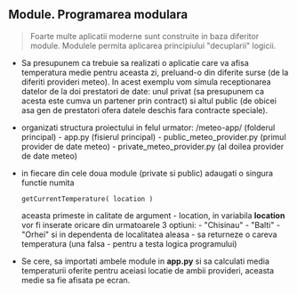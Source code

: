 ## Module. Programarea modulara

> Foarte multe aplicatii moderne sunt construite in baza diferitor module. Modulele permita aplicarea principiului "decuplarii" logicii.


* Sa presupunem ca trebuie sa realizati o aplicatie care va afisa temperatura medie pentru aceasta zi, preluand-o din diferite surse (de la diferiti provideri meteo). In acest exemplu vom simula receptionarea datelor de la doi prestatori de date: unul privat (sa presupunem ca acesta este cumva un partener prin contract) si altul public (de obicei asa gen de prestatori ofera datele deschis fara contracte speciale).

* organizati structura proiectului in felul urmator:
   /meteo-app/    (folderul principal) 
       - app.py   (fisierul principal)
       - public_meteo_provider.py      (primul provider de date meteo)
       - private_meteo_provider.py     (al doilea provider de date meteo)


* in fiecare din cele doua module (private si public) adaugati o singura functie numita
    ```
    getCurrentTemperature( location )
    ```
    aceasta primeste in calitate de argument - location, in variabila **location** vor fi inserate oricare din urmatoarele 3 optiuni:
        - "Chisinau"
        - "Balti"
        - "Orhei"
    si in dependenta de localitatea aleasa - sa returneze o careva temperatura (una falsa - pentru a testa logica programului)   
* Se cere, sa importati ambele module in **app.py** si sa calculati media temperaturii oferite pentru aceiasi locatie de ambii provideri, aceasta medie sa fie afisata pe ecran.     

 
